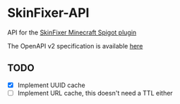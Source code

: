 # SkinFixer-API
API for the [SkinFixer Minecraft Spigot plugin](https://github.com/TheDutchMC/SkinFixer)

The OpenAPI v2 specification is available [here](https://skinfixer.k8s.array21.dev/spec)

## TODO
- [x] Implement UUID cache
- [ ] Implement URL cache, this doesn't need a TTL either
